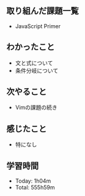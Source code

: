 ## 取り組んだ課題一覧
- JavaScript Primer
## わかったこと
- 文と式について
- 条件分岐について
## 次やること
- Vimの課題の続き
## 感じたこと
- 特になし
## 学習時間
- Today: 1h04m
- Total: 555h59m

